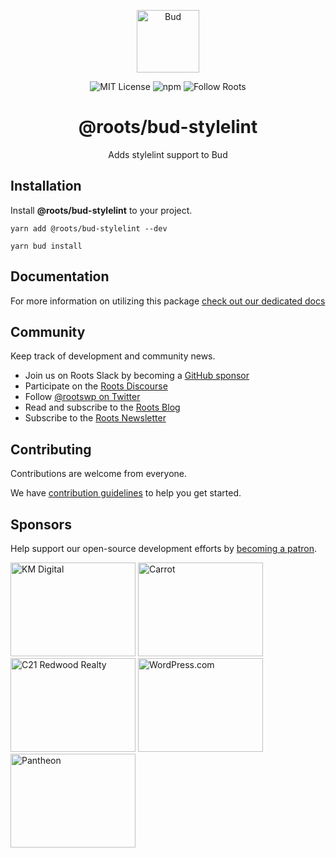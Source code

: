 <p align="center">
  <img src="https://cdn.roots.io/app/uploads/logo-bud.svg" height="100" alt="Bud" />
</p>

<p align="center">
  <img alt="MIT License" src="https://img.shields.io/github/license/roots/bud?color=%23525ddc&style=flat-square" /> <img alt="npm" src="https://img.shields.io/npm/v/@roots/bud.svg?color=%23525ddc&style=flat-square" /> <img alt="Follow Roots" src="https://img.shields.io/twitter/follow/rootswp.svg?color=%23525ddc&style=flat-square" />
</p>

<h1 align="center">
  <strong>@roots/bud-stylelint</strong>
</h1>

<p align="center">
  Adds stylelint support to Bud
</p>

## Installation

Install **@roots/bud-stylelint** to your project.

```shell
yarn add @roots/bud-stylelint --dev
```

```shell
yarn bud install
```

## Documentation

For more information on utilizing this package [check out our dedicated docs](https://bud.js.org)

## Community

Keep track of development and community news.

- Join us on Roots Slack by becoming a [GitHub sponsor](https://github.com/sponsors/roots)
- Participate on the [Roots Discourse](https://discourse.roots.io/)
- Follow [@rootswp on Twitter](https://twitter.com/rootswp)
- Read and subscribe to the [Roots Blog](https://roots.io/blog/)
- Subscribe to the [Roots Newsletter](https://roots.io/subscribe/)

## Contributing

Contributions are welcome from everyone.

We have [contribution guidelines](https://github.com/roots/guidelines/blob/master/CONTRIBUTING.md) to help you get started.

## Sponsors

Help support our open-source development efforts by [becoming a patron](https://www.patreon.com/rootsdev).

<a href="https://k-m.com/"><img src="https://cdn.roots.io/app/uploads/km-digital.svg" alt="KM Digital" width="200" height="150"/></a>
<a href="https://carrot.com/"><img src="https://cdn.roots.io/app/uploads/carrot.svg" alt="Carrot" width="200" height="150"/></a>
<a href="https://www.c21redwood.com/"><img src="https://cdn.roots.io/app/uploads/c21redwood.svg" alt="C21 Redwood Realty" width="200" height="150"/></a>
<a href="https://wordpress.com/"><img src="https://cdn.roots.io/app/uploads/wordpress.svg" alt="WordPress.com" width="200" height="150"/></a>
<a href="https://pantheon.io/"><img src="https://cdn.roots.io/app/uploads/pantheon.svg" alt="Pantheon" width="200" height="150"/></a>
